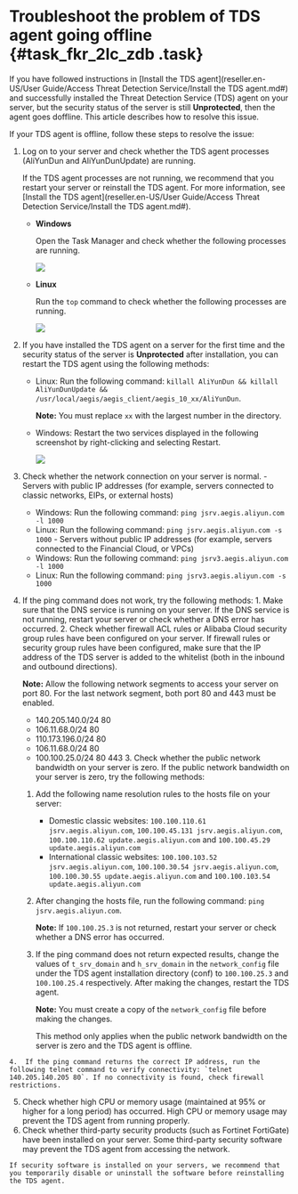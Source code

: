# Troubleshoot the problem of TDS agent going offline {#task_fkr_2lc_zdb .task}

If you have followed instructions in [Install the TDS agent](reseller.en-US/User Guide/Access Threat Detection Service/Install the TDS agent.md#) and successfully installed the Threat Detection Service \(TDS\) agent on your server, but the security status of the server is still **Unprotected**, then the agent goes doffline. This article describes how to resolve this issue.

If your TDS agent is offline, follow these steps to resolve the issue:

1.  Log on to your server and check whether the TDS agent processes \(AliYunDun and AliYunDunUpdate\) are running. 

    If the TDS agent processes are not running, we recommend that you restart your server or reinstall the TDS agent. For more information, see [Install the TDS agent](reseller.en-US/User Guide/Access Threat Detection Service/Install the TDS agent.md#).

    -   **Windows**

        Open the Task Manager and check whether the following processes are running.

        ![](http://static-aliyun-doc.oss-cn-hangzhou.aliyuncs.com/assets/img/13634/15514263354635_en-US.png)

    -   **Linux**

        Run the `top` command to check whether the following processes are running.

        ![](http://static-aliyun-doc.oss-cn-hangzhou.aliyuncs.com/assets/img/13634/15514263354636_en-US.png)

2.  If you have installed the TDS agent on a server for the first time and the security status of the server is **Unprotected** after installation, you can restart the TDS agent using the following methods: 
    -   Linux: Run the following command: `killall AliYunDun && killall AliYunDunUpdate && /usr/local/aegis/aegis_client/aegis_10_xx/AliYunDun`.

        **Note:** You must replace `xx` with the largest number in the directory.

    -   Windows: Restart the two services displayed in the following screenshot by right-clicking and selecting Restart.

        ![](http://static-aliyun-doc.oss-cn-hangzhou.aliyuncs.com/assets/img/13634/15514263354637_en-US.png)

3.   Check whether the network connection on your server is normal. 
    -   Servers with public IP addresses \(for example, servers connected to classic networks, EIPs, or external hosts\)
        -   Windows: Run the following command: `ping jsrv.aegis.aliyun.com -l 1000`
        -   Linux: Run the following command: `ping jsrv.aegis.aliyun.com -s 1000`
    -   Servers without public IP addresses \(for example, servers connected to the Financial Cloud, or VPCs\)
        -   Windows: Run the following command: `ping jsrv3.aegis.aliyun.com -l 1000`
        -   Linux: Run the following command: `ping jsrv3.aegis.aliyun.com -s 1000`
4.   If the ping command does not work, try the following methods: 
    1.  Make sure that the DNS service is running on your server. If the DNS service is not running, restart your server or check whether a DNS error has occurred.
    2.  Check whether firewall ACL rules or Alibaba Cloud security group rules have been configured on your server. If firewall rules or security group rules have been configured, make sure that the IP address of the TDS server is added to the whitelist \(both in the inbound and outbound directions\).

        **Note:** Allow the following network segments to access your server on port 80. For the last network segment, both port 80 and 443 must be enabled.

        -   140.205.140.0/24 80
        -   106.11.68.0/24 80
        -   110.173.196.0/24 80
        -   106.11.68.0/24 80
        -   100.100.25.0/24 80 443
    3.  Check whether the public network bandwidth on your server is zero. If the public network bandwidth on your server is zero, try the following methods:
        1.  Add the following name resolution rules to the hosts file on your server:
            -   Domestic classic websites: `100.100.110.61 jsrv.aegis.aliyun.com`, `100.100.45.131 jsrv.aegis.aliyun.com`, `100.100.110.62 update.aegis.aliyun.com` and `100.100.45.29 update.aegis.aliyun.com`
            -   International classic websites: `100.100.103.52 jsrv.aegis.aliyun.com`, `100.100.30.54 jsrv.aegis.aliyun.com`, `100.100.30.55 update.aegis.aliyun.com` and `100.100.103.54 update.aegis.aliyun.com`
        2.  After changing the hosts file, run the following command: `ping jsrv.aegis.aliyun.com`.

            **Note:** If `100.100.25.3` is not returned, restart your server or check whether a DNS error has occurred.

        3.  If the ping command does not return expected results, change the values of `t_srv_domain` and `h_srv_domain` in the `network_config` file under the TDS agent installation directory \(conf\) to `100.100.25.3` and `100.100.25.4` respectively. After making the changes, restart the TDS agent.

            **Note:** You must create a copy of the `network_config` file before making the changes.

            This method only applies when the public network bandwidth on the server is zero and the TDS agent is offline.

    4.  If the ping command returns the correct IP address, run the following telnet command to verify connectivity: `telnet 140.205.140.205 80`. If no connectivity is found, check firewall restrictions.
5.   Check whether high CPU or memory usage \(maintained at 95% or higher for a long period\) has occurred. High CPU or memory usage may prevent the TDS agent from running properly. 
6.   Check whether third-party security products \(such as Fortinet FortiGate\) have been installed on your server. Some third-party security software may prevent the TDS agent from accessing the network. 

    If security software is installed on your servers, we recommend that you temporarily disable or uninstall the software before reinstalling the TDS agent.


